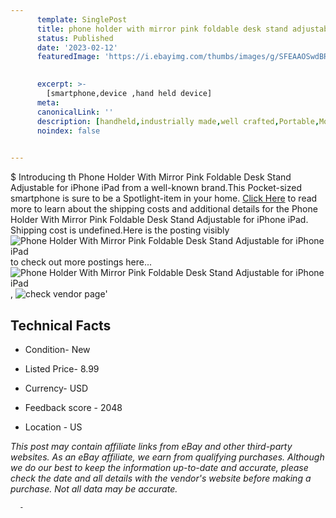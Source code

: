 ```yaml
---
      template: SinglePost
      title: phone holder with mirror pink foldable desk stand adjustable for iphone ipad
      status: Published
      date: '2023-02-12'
      featuredImage: 'https://i.ebayimg.com/thumbs/images/g/SFEAAOSwdBRjD7Ms/s-l225.jpg'
       

      excerpt: >-
        [smartphone,device ,hand held device]
      meta:
      canonicalLink: ''
      description: [handheld,industrially made,well crafted,Portable,Mobile,Compact,Convenient,Lightweight,Maneuverable,Man-portable,Miniature,Carriable,Hand-held,Light,Holdable,Transportable,Mobile device,Pocket-sized,On-the-go,Wireless,Cordless,Compact size,Convenient size, smartphone,device ,hand held device]
      noindex: false
      

---
```

$
      Introducing th Phone Holder With Mirror Pink Foldable Desk Stand Adjustable for iPhone iPad from a well-known brand.This Pocket-sized smartphone is sure to be a Spotlight-item in your home. [Click Here](https://www.ebay.com/itm/314127703187?hash=item4923785c93%3Ag%3ASFEAAOSwdBRjD7Ms&mkevt=1&mkcid=1&mkrid=711-53200-19255-0&campid=%253CePNCampaignId%253E&customid=%253CreferenceId%253E&toolid=10049) to read more to learn about the shipping costs and additional details for the Phone Holder With Mirror Pink Foldable Desk Stand Adjustable for iPhone iPad. Shipping cost is undefined.Here is the posting visibly ![Phone Holder With Mirror Pink Foldable Desk Stand Adjustable for iPhone iPad](https://i.ebayimg.com/thumbs/images/g/SFEAAOSwdBRjD7Ms/s-l225.jpg) to check out more postings here... ![Phone Holder With Mirror Pink Foldable Desk Stand Adjustable for iPhone iPad](https://i.ebayimg.com/images/g/SFEAAOSwdBRjD7Ms/s-l1200.jpg), ![check vendor page](https://origin-galleryplus.ebayimg.com/ws/web/314127703187_2_0_1/225x225.jpg,https://origin-galleryplus.ebayimg.com/ws/web/314127703187_3_0_1/225x225.jpg,https://origin-galleryplus.ebayimg.com/ws/web/314127703187_4_0_1/225x225.jpg,https://origin-galleryplus.ebayimg.com/ws/web/314127703187_5_0_1/225x225.jpg,https://origin-galleryplus.ebayimg.com/ws/web/314127703187_6_0_1/225x225.jpg,https://origin-galleryplus.ebayimg.com/ws/web/314127703187_7_0_1/225x225.jpg)'

      

 ## Technical Facts 



     
      

 - Condition- New 


      

 - Listed Price- 8.99 


      

 - Currency- USD 


      

 - Feedback score - 2048 


      

 - Location - US 


      
      

 *_This post may contain affiliate links from eBay and other third-party websites. As an eBay affiliate, we earn from qualifying purchases. Although we do our best to keep the information up-to-date and accurate, please check the date and all details with the vendor's website before making a purchase. Not all data may be accurate._*




      -
